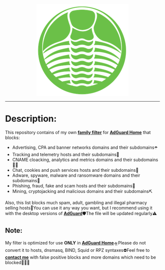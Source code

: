 <p align="center">
<img src="trlbt_logo.png" />
</p>

***

# Description:

This repository contains of my own <b><a href="https://ammnt.app/filter.txt">family filter</a></b> for <b><a href="https://adguard.com/en/adguard-home.html">AdGuard Home</a></b> that blocks:
- Advertising, CPA and banner networks domains and their subdomains☂️
- Tracking and telemetry hosts and their subdomains📡
- CNAME cloacking, analytics and metrics domains and their subdomains🕵️‍♂️
- Chat, cookies and push services hosts and their subdomains🔕
- Adware, spyware, malware and ransomware domains and their subdomains🤬
- Phishing, fraud, fake and scam hosts and their subdomains💩
- Mining, cryptojacking and malicious domains and their subdomains⛏

Also, this list blocks much spam, adult, gambling and illegal pharmacy selling hosts🔞You can use it any way you want, but I recommend using it with the desktop versions of <b><a href="https://adguard.com/en/adguard-mac/overview.html">AdGuard</a></b>🛡The file will be updated regularly⚠️

## Note:

My filter is optimized for use <b>ONLY</b> in <b><a href="https://github.com/AdguardTeam/AdGuardHome">AdGuard Home</a></b>🛸Please do not convert it to hosts, dnsmasq, BIND, Squid or RPZ syntaxes⛔️Feel free to <b><a href="mailto:contact@ammnt.app">contact me</a></b> with false positive blocks and more domains which need to be blocked🙋🏻‍♂️
